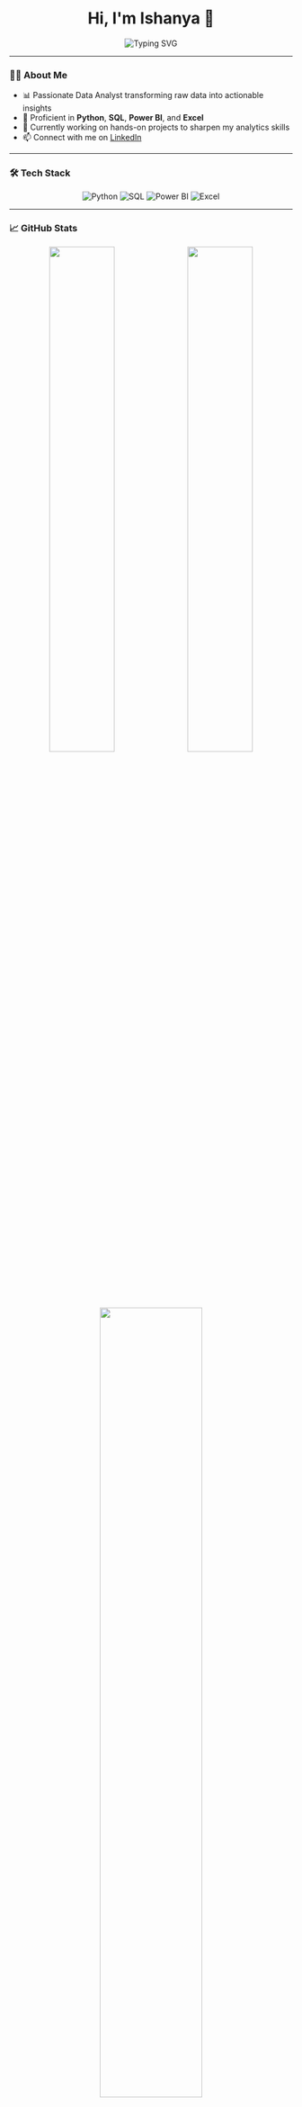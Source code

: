 <h1 align="center">Hi, I'm Ishanya 👋</h1>

<p align="center">
  <img src="https://readme-typing-svg.demolab.com?font=Fira+Code&size=24&duration=3000&pause=1000&color=F75C7E&center=true&vCenter=true&width=435&lines=Data+Analyst;Python+%7C+SQL+%7C+Power+BI+%7C+Excel;Turning+data+into+insights+%F0%9F%93%88" alt="Typing SVG" />
</p>

---

### 👩‍💻 About Me

- 📊 Passionate Data Analyst transforming raw data into actionable insights  
- 🐍 Proficient in **Python**, **SQL**, **Power BI**, and **Excel**  
- 🚀 Currently working on hands-on projects to sharpen my analytics skills  
- 📫 Connect with me on [LinkedIn](https://www.linkedin.com/in/ishanya-sharma-59930b256)

---

### 🛠️ Tech Stack

<p align="center">
  <img src="https://img.shields.io/badge/Python-3776AB?style=for-the-badge&logo=python&logoColor=white" alt="Python" />
  <img src="https://img.shields.io/badge/SQL-003B57?style=for-the-badge&logo=postgresql&logoColor=white" alt="SQL" />
  <img src="https://img.shields.io/badge/Power%20BI-F2C811?style=for-the-badge&logo=powerbi&logoColor=black" alt="Power BI" />
  <img src="https://img.shields.io/badge/Excel-217346?style=for-the-badge&logo=microsoft-excel&logoColor=white" alt="Excel" />
</p>

---

### 📈 GitHub Stats

<p align="center">
  <img src="https://github-readme-stats.vercel.app/api?username=Ishanya&show_icons=true&theme=radical" width="48%" />
  <img src="https://github-readme-stats.vercel.app/api/top-langs/?username=Ishanya&layout=compact&theme=radical&hide=java,html,css,javascript,typescript,jupyter%20notebook,batchfile,shell" width="48%" />
</p>

<p align="center">
  <img src="https://github-readme-streak-stats.herokuapp.com/?user=Ishanya&theme=radical" width="60%" />
</p>

---

### 🌐 Connect with Me

<p align="center">
  <a href="https://www.linkedin.com/in/ishanya-sharma-59930b256" target="_blank" rel="noopener noreferrer">
    <img src="https://img.shields.io/badge/-LinkedIn-0A66C2?logo=linkedin&logoColor=white&style=for-the-badge" alt="LinkedIn" />
  </a>
</p>

---

<p align="center">
  <img src="https://komarev.com/ghpvc/?username=Ishanya&style=flat-square&color=blue" alt="Profile views" />
</p>



